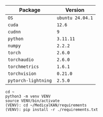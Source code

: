 | Package             | Version          |
|---------------------|------------------|
| `OS`                | `ubuntu 24.04.1` |
| `cuda`              | `12.6`           |
| `cudnn`             | `9`              |
| `python`            | `3.11.11`        |
| `numpy`             | `2.2.2`          |
| `torch`             | `2.6.0`          |
| `torchaudio`        | `2.6.0`          |
| `torchmetrics`      | `1.6.1`          |
| `torchvision`       | `0.21.0`         |
| `pytorch-lightning` | `2.5.0`         |


```
cd ~
python3 -m venv VENV
source VENV/bin/activate
(VENV): cd ~/MedicalKAN/requirements
(VENV): pip install -r ./requirements.txt
```
